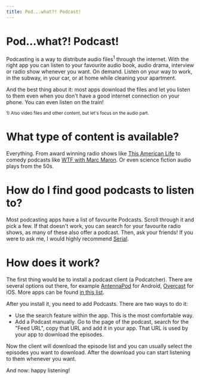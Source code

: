 ```yaml
---
title: Pod...what?! Podcast!
---
```

# Pod...what?! Podcast!

Podcasting is a way to distribute audio files<sup>1</sup> through the internet. With the right app you
can listen to your favourite audio book, audio drama, interview or radio show whenever you want.
On demand. Listen on your way to work, in the subway, in your car, or at home while cleaning your apartment.

And the best thing about it: most apps download the files and let you listen to them even
when you don't have a good internet connection on your phone. You can even listen on the train!

<small>1) Also video files and other content, but let's focus on the audio part.</small>

# What type of content is available?

Everything. From award winning radio shows like [This American Life](http://www.thisamericanlife.org/)
to comedy podcasts like [WTF with Marc Maron](http://www.wtfpod.com/). Or even science fiction
audio plays from the 50s.

# How do I find good podcasts to listen to?

Most podcasting apps have a list of favourite Podcasts. Scroll through it and pick a few.
If that doesn't work, you can search for your favourite radio shows, as many of these also offer a podcast. Then, ask your friends! If you were to ask me, I would
highly recommend [Serial](http://serialpodcast.org).

# How does it work?

The first thing would be to install a podcast client (a Podcatcher). There are several options out there, for
example [AntennaPod](https://play.google.com/store/apps/details?id=de.danoeh.antennapod) for Android,
[Overcast](https://itunes.apple.com/de/app/overcast-podcast-player/id888422857) for iOS. More apps
can be found [in this list](clients).

After you install it, you need to add Podcasts. There are two ways to do it:

* Use the search feature within the app. This is the most comfortable way.
* Add a Podcast manually. Go to the page of the podcast, search for the "Feed URL",
copy that URL and add it in your app. That URL is used by your app to download the episodes.

Now the client will download the episode list and you can usually select the episodes you want
to download. After the download you can start listening to them whenever you want.

And now: happy listening!

